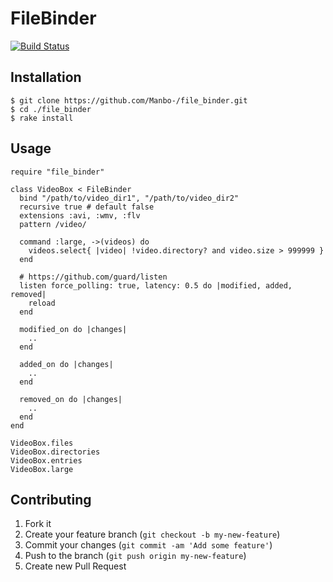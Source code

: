 # FileBinder
[![Build Status](https://travis-ci.org/Manbo-/file_binder.png)](https://travis-ci.org/Manbo-/file_binder)

## Installation
    $ git clone https://github.com/Manbo-/file_binder.git
    $ cd ./file_binder
    $ rake install

## Usage
    require "file_binder"
    
    class VideoBox < FileBinder
      bind "/path/to/video_dir1", "/path/to/video_dir2"
      recursive true # default false
      extensions :avi, :wmv, :flv
      pattern /video/

      command :large, ->(videos) do
        videos.select{ |video| !video.directory? and video.size > 999999 }
      end

      # https://github.com/guard/listen      
      listen force_polling: true, latency: 0.5 do |modified, added, removed|
        reload
      end
    
      modified_on do |changes|
        ..
      end

      added_on do |changes|
        ..
      end

      removed_on do |changes|
        ..
      end
    end
    
    VideoBox.files
    VideoBox.directories
    VideoBox.entries
    VideoBox.large

## Contributing

1. Fork it
2. Create your feature branch (`git checkout -b my-new-feature`)
3. Commit your changes (`git commit -am 'Add some feature'`)
4. Push to the branch (`git push origin my-new-feature`)
5. Create new Pull Request
